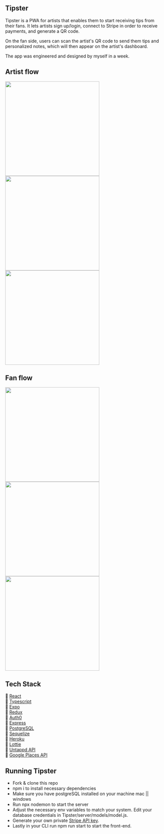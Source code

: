 ## Tipster
Tipster is a PWA for artists that enables them to start receiving tips from their fans. It lets artists sign up/login, connect to Stripe in order to receive payments, and generate a QR code.

On the fan side, users can scan the artist's QR code to send them tips and personalized notes, which will then appear on the artist's dashboard.

The app was engineered and designed by myself in a week.

## Artist flow

<img src="./screenshots/Artist 1@2x.png" width="300" ><img src="./screenshots/Artist 2@2x.png" width="300" ><img src="./screenshots/Artist 3@2x.png" width="300" >

## Fan flow

<img src="./screenshots/Fan 1@2x.png" width="300" ><img src="./screenshots/Fan 2@2x.png" width="300" ><img src="./screenshots/Fan 3@2x.png" width="300" >

## Tech Stack

:office: [React](https://reactnative.dev/)  
:office: [Typescript](https://www.typescriptlang.org/)  
:office: [Expo](https://expo.io/)  
:office: [Redux](https://redux.js.org/)  
:office: [Auth0](https://auth0.com/)  
:office: [Express](https://expressjs.com/)  
:office: [PostgreSQL](https://www.postgresql.org/)  
:office: [Sequelize](https://sequelize.org/)  
:office: [Heroku](https://www.heroku.com/)  
:office: [Lottie](https://airbnb.io/lottie/#/)  
:office: [Untappd API](https://untappd.com/home)  
:office: [Google Places API](https://cloud.google.com/maps-platform/places)


## Running Tipster
- Fork & clone this repo
- npm i to install necessary dependencies
- Make sure you have postgreSQL installed on your machine mac || windows
- Run npx nodemon to start the server
- Adjust the necessary env variables to match your system. Edit your database credentials in Tipster/server/models/model.js. 
- Generate your own private [Stripe API key](https://stripe.com/en-gb-de "Stripe API key").
- Lastly in your CLI run npm run start to start the front-end.
